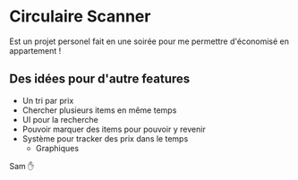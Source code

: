 # Circulaire Scanner

Est un projet personel fait en une soirée pour me permettre d'économisé en appartement !

## Des idées pour d'autre features

- Un tri par prix
- Chercher plusieurs items en même temps
- UI pour la recherche
- Pouvoir marquer des items pour pouvoir y revenir
- Système pour tracker des prix dans le temps
  - Graphiques

Sam :hand:
